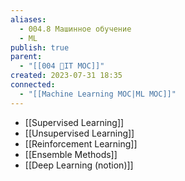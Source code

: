 ```yaml
---
aliases:
  - 004.8 Машинное обучение
  - ML
publish: true
parent:
  - "[[004 🧿IT MOC]]"
created: 2023-07-31 18:35
connected:
  - "[[Machine Learning MOC|ML MOC]]"
---
```






- [[Supervised Learning]] 
- [[Unsupervised Learning]] 
- [[Reinforcement Learning]]
- [[Ensemble Methods]]
- [[Deep Learning (notion)]]



